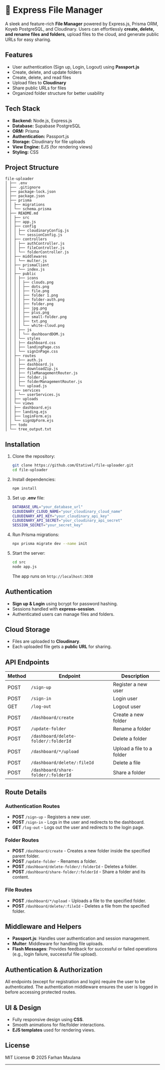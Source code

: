 # 📂 Express File Manager

A sleek and feature-rich **File Manager** powered by Express.js, Prisma ORM, Koyeb PostgreSQL, and Cloudinary. Users can effortlessly **create, delete, and rename files and folders**, upload files to the cloud, and generate public URLs for easy sharing.

## Features

- User authentication (Sign up, Login, Logout) using **Passport.js**
- Create, delete, and update folders
- Create, delete, and read files
- Upload files to **Cloudinary**
- Share public URLs for files
- Organized folder structure for better usability

## Tech Stack

- **Backend:** Node.js, Express.js
- **Database:** Supabase PostgreSQL
- **ORM:** Prisma
- **Authentication:** Passport.js
- **Storage:** Cloudinary for file uploads
- **View Engine:** EJS (for rendering views)
- **Styling:** CSS

## Project Structure

```
file-uploader
│ ├── .env
│ ├── .gitignore
│ ├── package-lock.json
│ ├── package.json
│ ├── prisma
│ │ ├── migrations
│ │ └── schema.prisma
│ ├── README.md
│ │ ├── src
│ │ ├── app.js
│ │ ├── config
│ │ │ ├── cloudinaryConfig.js
│ │ │ └── sessionConfig.js
│ │ ├── controllers
│ │ │ ├── authController.js
│ │ │ ├── fileController.js
│ │ │ └── folderController.js
│ │ ├── middlewares
│ │ │ └── multer.js
│ │ ├── prismaClient
│ │ │ └── index.js
│ │ ├── public
│ │ │ ├── icons
│ │ │ │ ├── clouds.png
│ │ │ │ ├── dots.png
│ │ │ │ ├── file.png
│ │ │ │ ├── folder 1.png
│ │ │ │ ├── folder-auth.png
│ │ │ │ ├── folder.png
│ │ │ │ ├── jpg.png
│ │ │ │ ├── plus.png
│ │ │ │ ├── small-folder.png
│ │ │ │ ├── txt.png
│ │ │ │ └── white-cloud.png
│ │ │ ├── js
│ │ │ │ └── dashboardDOM.js
│ │ │ └── styles
│ │ │ ├── dashboard.css
│ │ │ ├── landingPage.css
│ │ │ └── signInPage.css
│ │ ├── routes
│ │ │ ├── auth.js
│ │ │ ├── dashboard.js
│ │ │ ├── downloadZip.js
│ │ │ ├── fileManagementRouter.js
│ │ │ ├── folder.js
│ │ │ ├── folderManagementRouter.js
│ │ │ └── upload.js
│ │ ├── services
│ │ │ └── userServices.js
│ │ ├── uploads
│ │ └── views
│ │ ├── dashboard.ejs
│ │ ├── landing.ejs
│ │ ├── loginForm.ejs
│ │ └── signUpForm.ejs
│ ├── todo
│ └── tree_output.txt
```

## Installation

1. Clone the repository:
   ```sh
   git clone https://github.com/Etativel/file-uploader.git
   cd file-uploader
   ```
2. Install dependencies:
   ```sh
   npm install
   ```
3. Set up **.env** file:
   ```sh
   DATABASE_URL="your_database_url"
   CLOUDINARY_CLOUD_NAME="your_cloudinary_cloud_name"
   CLOUDINARY_API_KEY="your_cloudinary_api_key"
   CLOUDINARY_API_SECRET="your_cloudinary_api_secret"
   SESSION_SECRET="your_secret_key"
   ```
4. Run Prisma migrations:
   ```sh
   npx prisma migrate dev --name init
   ```
5. Start the server:
   ```sh
   cd src
   node app.js
   ```
   The app runs on `http://localhost:3030`

## Authentication

- **Sign up & Login** using bcrypt for password hashing.
- Sessions handled with **express-session**.
- Authenticated users can manage files and folders.

## Cloud Storage

- Files are uploaded to **Cloudinary**.
- Each uploaded file gets a **public URL** for sharing.

## API Endpoints

| Method | Endpoint                             | Description               |
| ------ | ------------------------------------ | ------------------------- |
| POST   | `/sign-up`                           | Register a new user       |
| POST   | `/sign-in`                           | Login user                |
| GET    | `/log-out`                           | Logout user               |
| POST   | `/dashboard/create`                  | Create a new folder       |
| POST   | `/update-folder`                     | Rename a folder           |
| POST   | `/dashboard/delete-folder/:folderId` | Delete a folder           |
| POST   | `/dashboard/*/upload`                | Upload a file to a folder |
| POST   | `/dashboard/delete/:fileId`          | Delete a file             |
| POST   | `/dashboard/share-folder/:folderId`  | Share a folder            |

## Route Details

### Authentication Routes

- **POST** `/sign-up` - Registers a new user.
- **POST** `/sign-in` - Logs in the user and redirects to the dashboard.
- **GET** `/log-out` - Logs out the user and redirects to the login page.

### Folder Routes

- **POST** `/dashboard/create` - Creates a new folder inside the specified parent folder.
- **POST** `/update-folder` - Renames a folder.
- **POST** `/dashboard/delete-folder/:folderId` - Deletes a folder.
- **POST** `/dashboard/share-folder/:folderId` - Share a folder and its content.

### File Routes

- **POST** `/dashboard/*/upload` - Uploads a file to the specified folder.
- **POST** `/dashboard/delete/:fileId` - Deletes a file from the specified folder.

## Middleware and Helpers

- **Passport.js**: Handles user authentication and session management.
- **Multer**: Middleware for handling file uploads.
- **Flash Messages**: Provides feedback for successful or failed operations (e.g., login failure, successful file upload).

## Authentication & Authorization

All endpoints (except for registration and login) require the user to be authenticated. The authentication middleware ensures the user is logged in before accessing protected routes.

## UI & Design

- Fully responsive design using **CSS**.
- Smooth animations for file/folder interactions.
- **EJS templates** used for rendering views.

## License

MIT License © 2025 Farhan Maulana

---
